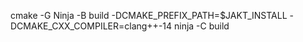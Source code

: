 cmake -G Ninja -B build -DCMAKE_PREFIX_PATH=$JAKT_INSTALL -DCMAKE_CXX_COMPILER=clang++-14
ninja -C build